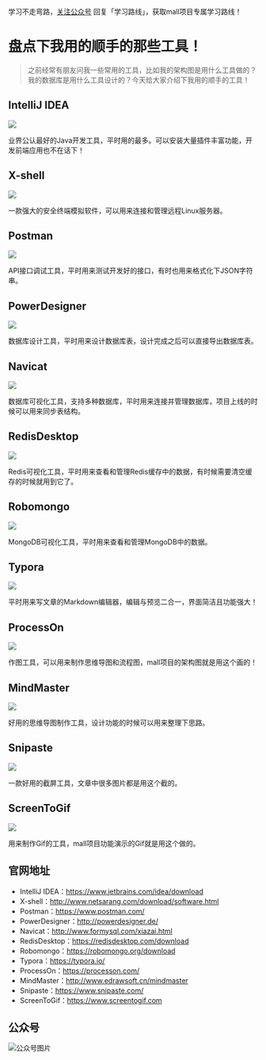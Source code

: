 学习不走弯路，[关注公众号](#公众号) 回复「学习路线」，获取mall项目专属学习路线！

# 盘点下我用的顺手的那些工具！

> 之前经常有朋友问我一些常用的工具，比如我的架构图是用什么工具做的？我的数据库是用什么工具设计的？今天给大家介绍下我用的顺手的工具！

## IntelliJ IDEA

![](../images/my_tools_01.png)

业界公认最好的Java开发工具，平时用的最多。可以安装大量插件丰富功能，开发前端应用也不在话下！

## X-shell

![](../images/my_tools_02.png)

一款强大的安全终端模拟软件，可以用来连接和管理远程Linux服务器。

## Postman

![](../images/my_tools_03.png)

API接口调试工具，平时用来测试开发好的接口，有时也用来格式化下JSON字符串。

## PowerDesigner

![](../images/my_tools_04.png)

数据库设计工具，平时用来设计数据库表，设计完成之后可以直接导出数据库表。

## Navicat

![](../images/my_tools_05.png)

数据库可视化工具，支持多种数据库，平时用来连接并管理数据库，项目上线的时候可以用来同步表结构。

## RedisDesktop

![](../images/my_tools_06.png)

Redis可视化工具，平时用来查看和管理Redis缓存中的数据，有时候需要清空缓存的时候就用到它了。

## Robomongo

![](../images/my_tools_07.png)

MongoDB可视化工具，平时用来查看和管理MongoDB中的数据。

## Typora

![](../images/my_tools_08.png)

平时用来写文章的Markdown编辑器，编辑与预览二合一，界面简洁且功能强大！

## ProcessOn

![](../images/my_tools_09.png)

作图工具，可以用来制作思维导图和流程图，mall项目的架构图就是用这个画的！

## MindMaster

![](../images/my_tools_10.png)

好用的思维导图制作工具，设计功能的时候可以用来整理下思路。

## Snipaste

![](../images/my_tools_11.png)

一款好用的截屏工具，文章中很多图片都是用这个截的。

## ScreenToGif

![](../images/my_tools_12.png)

用来制作Gif的工具，mall项目功能演示的Gif就是用这个做的。

## 官网地址

- IntelliJ IDEA：https://www.jetbrains.com/idea/download
- X-shell：http://www.netsarang.com/download/software.html
- Postman：https://www.postman.com/
- PowerDesigner：http://powerdesigner.de/
- Navicat：http://www.formysql.com/xiazai.html
- RedisDesktop：https://redisdesktop.com/download
- Robomongo：https://robomongo.org/download
- Typora：https://typora.io/
- ProcessOn：https://processon.com/
- MindMaster：http://www.edrawsoft.cn/mindmaster
- Snipaste：https://www.snipaste.com/
- ScreenToGif：https://www.screentogif.com

## 公众号

![公众号图片](http://macro-oss.oss-cn-shenzhen.aliyuncs.com/mall/banner/qrcode_for_macrozheng_258.jpg)


